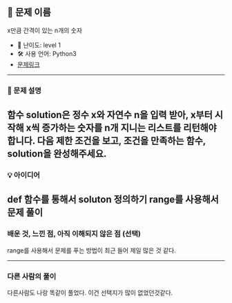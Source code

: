 ## 📘 문제 이름
x만큼 간격이 있는 n개의 숫자

- 🧩 난이도: level 1
- 🛠 사용 언어: Python3
- [문제링크](https://school.programmers.co.kr/learn/courses/30/lessons/12954)

---

### 🧠 문제 설명
함수 solution은 정수 x와 자연수 n을 입력 받아, x부터 시작해 x씩 증가하는 숫자를 n개 지니는 리스트를 리턴해야 합니다. 다음 제한 조건을 보고, 조건을 만족하는 함수, solution을 완성해주세요.
---

### 💡 아이디어
def 함수를 통해서 soluton 정의하기
range를 사용해서 문제 풀이  
---

### 배운 것, 느낀 점, 아직 이해되지 않은 점 (선택)

range를 사용해서 문제를 푸는 방법이 최근 들어 제일 많은 것 같다.

---

### 다른 사람의 풀이
다른사람도 나랑 똑같이 풀었다. 이건 선택지가 많이 없었던것같다.